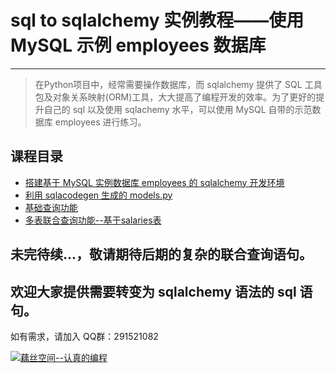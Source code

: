 # sql to sqlalchemy 实例教程——使用 MySQL 示例 employees 数据库

---

> 在Python项目中，经常需要操作数据库，而 sqlalchemy 提供了 SQL 工具包及对象关系映射(ORM)工具，大大提高了编程开发的效率。为了更好的提升自己的 sql 以及使用 sqlachemy 水平，可以使用 MySQL 自带的示范数据库 employees 进行练习。


## 课程目录

- [搭建基于 MySQL 实例数据库 employees 的 sqlalchemy 开发环境](https://github.com/eastossifrage/sql_to_sqlalchemy/blob/master/build_sqlalchemy.md)
- [利用 sqlacodegen 生成的 models.py ](https://github.com/eastossifrage/sql_to_sqlalchemy/blob/master/models.py)
- [基础查询功能](https://github.com/eastossifrage/sql_to_sqlalchemy/blob/master/chapter001/employees.py)
- [多表联合查询功能--基于salaries表](https://github.com/eastossifrage/sql_to_sqlalchemy/blob/master/chapter002/salaries.py)

**未完待续...**，敬请期待后期的复杂的联合查询语句。
-----
## 欢迎大家提供需要转变为 sqlalchemy 语法的 sql 语句。

如有需求，请加入 QQ群：291521082

<a target="_blank" href="//shang.qq.com/wpa/qunwpa?idkey=d8c6eea26733f58dc2874a05a1c42dcfc8204fa71597077ce90348c6ca011f66">
<img border="0" src="//pub.idqqimg.com/wpa/images/group.png" alt="藕丝空间--认真的编程" title="藕丝空间--认真的编程"></a>
